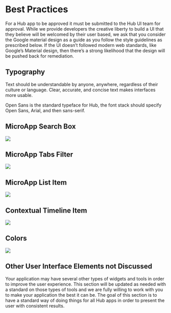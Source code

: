 # Best Practices

For a Hub app to be approved it must be submitted to the Hub UI team for approval.  While we provide developers the creative liberty to build a UI that they believe will be welcomed by their user based, we ask that you consider the Google material design as a guide as you follow the style guidelines as prescribed below.   If the UI doesn’t followed modern web standards, like Google’s Material design, then there’s a strong likelihood that the design will be pushed back for remediation.

## Typography

Text should be understandable by anyone, anywhere, regardless of their culture or language. Clear, accurate, and concise text makes interfaces more usable.

Open Sans is the standard typeface for Hub, the font stack should specify Open Sans, Arial, and then sans-serif.

## MicroApp Search Box

![](https://raw.githubusercontent.com/BroadsoftLabs/BroadsoftExternalDocs/master/Hub/images/image6.png)

## MicroApp Tabs Filter

![](https://raw.githubusercontent.com/BroadsoftLabs/BroadsoftExternalDocs/master/Hub/images/image7.png)

## MicroApp List Item

![](https://raw.githubusercontent.com/BroadsoftLabs/BroadsoftExternalDocs/master/Hub/images/image8.png)

## Contextual Timeline Item

![](https://raw.githubusercontent.com/BroadsoftLabs/BroadsoftExternalDocs/master/Hub/images/image9.png)

## Colors

![](https://raw.githubusercontent.com/BroadsoftLabs/BroadsoftExternalDocs/master/Hub/images/image10.png)

## Other User Interface Elements not Discussed

Your application may have several other types of widgets and tools in order to improve the user experience. This section will be updated as needed with a standard on those types of tools and we are fully willing to work with you to make your application the best it can be. The goal of this section is to have a standard way of doing things for all Hub apps in order to present the user with consistent results.
